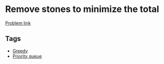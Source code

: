 # Remove stones to minimize the total

[Problem link](https://leetcode.com/problems/remove-stones-to-minimize-the-total/)

## Tags

* [Greedy](/README.md#Greedy)
* [Priority queue](/README.md#Priority_queue)
